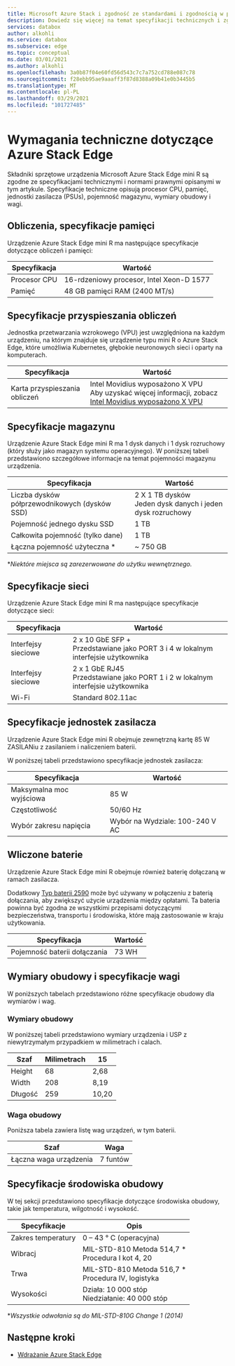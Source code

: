 ```yaml
---
title: Microsoft Azure Stack i zgodność ze standardami i zgodnością w programie Edge Microsoft Docs
description: Dowiedz się więcej na temat specyfikacji technicznych i zgodności dla urządzenia z Azure Stack Edge mini R
services: databox
author: alkohli
ms.service: databox
ms.subservice: edge
ms.topic: conceptual
ms.date: 03/01/2021
ms.author: alkohli
ms.openlocfilehash: 3a0b87f04e60fd56d543c7c7a752cd788e087c78
ms.sourcegitcommit: f28ebb95ae9aaaff3f87d8388a09b41e0b3445b5
ms.translationtype: MT
ms.contentlocale: pl-PL
ms.lasthandoff: 03/29/2021
ms.locfileid: "101727485"
---
```

# <a name="azure-stack-edge-mini-r-technical-specifications"></a>Wymagania techniczne dotyczące Azure Stack Edge

Składniki sprzętowe urządzenia Microsoft Azure Stack Edge mini R są zgodne ze specyfikacjami technicznymi i normami prawnymi opisanymi w tym artykule. Specyfikacje techniczne opisują procesor CPU, pamięć, jednostki zasilacza (PSUs), pojemność magazynu, wymiary obudowy i wagi.


## <a name="compute-memory-specifications"></a>Obliczenia, specyfikacje pamięci

Urządzenie Azure Stack Edge mini R ma następujące specyfikacje dotyczące obliczeń i pamięci:

| Specyfikacja           | Wartość                  |
|-------------------------|------------------------|
| Procesor CPU    | 16-rdzeniowy procesor, Intel Xeon-D 1577 |
| Pamięć              | 48 GB pamięci RAM (2400 MT/s)                  |


## <a name="compute-acceleration-specifications"></a>Specyfikacje przyspieszania obliczeń

Jednostka przetwarzania wzrokowego (VPU) jest uwzględniona na każdym urządzeniu, na którym znajduje się urządzenie typu mini R o Azure Stack Edge, które umożliwia Kubernetes, głębokie neuronowych sieci i oparty na komputerach.

| Specyfikacja           | Wartość                  |
|-------------------------|------------------------|
| Karta przyspieszania obliczeń         | Intel Movidius wyposażono X VPU <br> Aby uzyskać więcej informacji, zobacz [Intel Movidius wyposażono X VPU](https://www.movidius.com/MyriadX) |


## <a name="storage-specifications"></a>Specyfikacje magazynu

Urządzenie Azure Stack Edge mini R ma 1 dysk danych i 1 dysk rozruchowy (który służy jako magazyn systemu operacyjnego). W poniższej tabeli przedstawiono szczegółowe informacje na temat pojemności magazynu urządzenia.

|     Specyfikacja                          |     Wartość             |
|--------------------------------------------|-----------------------|
|    Liczba dysków półprzewodnikowych (dysków SSD)     |    2 X 1 TB dysków <br> Jeden dysk danych i jeden dysk rozruchowy                  |
|    Pojemność jednego dysku SSD                     |    1 TB               |
|    Całkowita pojemność (tylko dane)              |    1 TB              |
|    Łączna pojemność użyteczna *                  |    ~ 750 GB        |

**Niektóre miejsca są zarezerwowane do użytku wewnętrznego.*

## <a name="network-specifications"></a>Specyfikacje sieci

Urządzenie Azure Stack Edge mini R ma następujące specyfikacje dotyczące sieci:


|Specyfikacja  |Wartość  |
|---------|---------|
|Interfejsy sieciowe    |2 x 10 GbE SFP + <br> Przedstawiane jako PORT 3 i 4 w lokalnym interfejsie użytkownika           |
|Interfejsy sieciowe    |2 x 1 GbE RJ45 <br> Przedstawiane jako PORT 1 i 2 w lokalnym interfejsie użytkownika          |
|Wi-Fi   |Standard 802.11ac         |


## <a name="power-supply-unit-specifications"></a>Specyfikacje jednostek zasilacza

Urządzenie Azure Stack Edge mini R obejmuje zewnętrzną kartę 85 W ZASILANiu z zasilaniem i naliczeniem baterii.

W poniższej tabeli przedstawiono specyfikacje jednostek zasilacza:

| Specyfikacja           | Wartość                      |
|-------------------------|----------------------------|
| Maksymalna moc wyjściowa    | 85 W                       |
| Częstotliwość               | 50/60 Hz                   |
| Wybór zakresu napięcia | Wybór na Wydziale: 100-240 V AC |



## <a name="included-battery"></a>Wliczone baterie

Urządzenie Azure Stack Edge mini R obejmuje również baterię dołączaną w ramach zasilacza.

Dodatkowy [Typ baterii 2590](https://www.bren-tronics.com/bt-70791ck.html) może być używany w połączeniu z baterią dołączania, aby zwiększyć użycie urządzenia między opłatami. Ta bateria powinna być zgodna ze wszystkimi przepisami dotyczącymi bezpieczeństwa, transportu i środowiska, które mają zastosowanie w kraju użytkowania.


| Specyfikacja           | Wartość                      |
|-------------------------|----------------------------|
| Pojemność baterii dołączania | 73 WH                    |

## <a name="enclosure-dimensions-and-weight-specifications"></a>Wymiary obudowy i specyfikacje wagi

W poniższych tabelach przedstawiono różne specyfikacje obudowy dla wymiarów i wag.

### <a name="enclosure-dimensions"></a>Wymiary obudowy

W poniższej tabeli przedstawiono wymiary urządzenia i USP z niewytrzymałym przypadkiem w milimetrach i calach.

|     Szaf     |     Milimetrach     |     15     |
|-------------------|---------------------|----------------|
|    Height         |    68            |    2,68          |
|    Width          |    208          |      8,19          |
|    Długość          |   259           |    10,20          |


### <a name="enclosure-weight"></a>Waga obudowy

Poniższa tabela zawiera listę wag urządzeń, w tym baterii.

|     Szaf                                 |     Waga          |
|-----------------------------------------------|---------------------|
|    Łączna waga urządzenia     |    7 funtów          |

## <a name="enclosure-environment-specifications"></a>Specyfikacje środowiska obudowy


W tej sekcji przedstawiono specyfikacje dotyczące środowiska obudowy, takie jak temperatura, wilgotność i wysokość.


|     Specyfikacje             |     Opis                                                          |
|--------------------------------|--------------------------------------------------------------------------|
|     Zakres temperatury          |     0 – 43 ° C (operacyjna)                                              |
|     Wibracj                  |     MIL-STD-810 Metoda 514,7 *<br> Procedura I kot 4, 20                  |
|     Trwa                      |     MIL-STD-810 Metoda 516,7 *<br> Procedura IV, logistyka                 |
|     Wysokości                   |     Działa: 10 000 stóp<br> Niedziałanie: 40 000 stóp          |

**Wszystkie odwołania są do MIL-STD-810G Change 1 (2014)*


## <a name="next-steps"></a>Następne kroki

- [Wdrażanie Azure Stack Edge](azure-stack-edge-placeholder.md)
